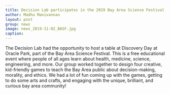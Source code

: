 ```yaml
---
title: Decision Lab participates in the 2019 Bay Area Science Festival!
author: Madhu Manivannan
layout: post
group: news
image: news_2019-11-02_BASF.jpg
caption: 
---
```


The Decision Lab had the opportunity to host a table at Discovery Day at Oracle Park, part of the Bay Area Science Festival.
This is a free educational event where people of all ages learn about health, medicine, science, engineering, and more. Our group
worked together to design four creative, kid-friendly games to teach the Bay Area public about decision-making, morality, and ethics.
We had a lot of fun coming up with the games, getting to do some arts and crafts, and engaging with the unique, brilliant, and curious
bay area community!
